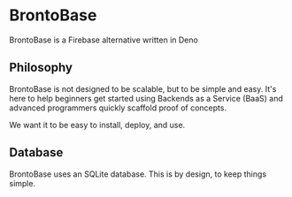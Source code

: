 # BrontoBase
BrontoBase is a Firebase alternative written in Deno

## Philosophy
BrontoBase is not designed to be scalable, but to be simple and easy. It's here to help beginners get started using Backends as a Service (BaaS) and advanced programmers quickly scaffold
proof of concepts.

We want it to be easy to install, deploy, and use.

## Database
BrontoBase uses an SQLite database. This is by design, to keep things simple.